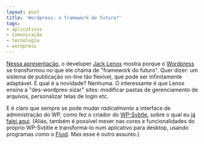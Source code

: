 ```yaml
---
layout: post
title: 'Wordpress: o framework do futuro?'
tags:
- aplicativos
- Comunicação
- tecnologia
- wordpress
---
```


[Nessa apresentação](https://speakerdeck.com/u/jacklenox/p/why-wordpress-is-the-framework-of-the-future), o developer [Jack Lenox](https://twitter.com/#!/jacklenox) mostra porque o [Wordpress](http://wordpress.org/) se transformou no que ele chama de "framework do futuro". Quer dizer: um sistema de publicação on-line tão flexível, que pode ser infinitamente adaptável. E qual é a novidade? Nenhuma. O interessante é que Lenox ensina a "des-wordpres-sizar" sites: modificar pastas de gerenciamento de arquivos, personalizar telas de login etc.

E é claro que sempre se pode mudar _radicalmente_ a interface de administração do WP, como fez o criador do [WP-Svbtle](https://github.com/gravityonmars/wp-svbtle), sobre o qual eu [já falei aqui](http://www.caosordenado.com/svbtle-novo-aplicativo-criado-para-encontrar-a-essencia-do-blogar/). (Aliás, também é possível mexer nas cores e funcionalidades do próprio WP-Svbtle e transformá-lo num aplicativo para desktop, usando programas como o [Fluid](http://fluidapp.com/). Mas esse é outro assunto.)
